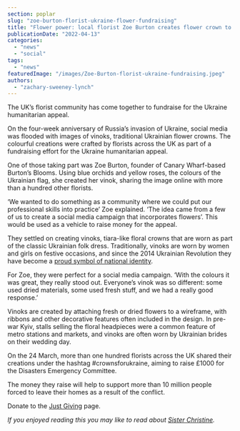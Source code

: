 ```yaml
---
section: poplar
slug: "zoe-burton-florist-ukraine-flower-fundraising"
title: "Flower power: local florist Zoe Burton creates flower crown to raise money for Ukraine"
publicationDate: "2022-04-13"
categories: 
  - "news"
  - "social"
tags: 
  - "news"
featuredImage: "/images/Zoe-Burton-florist-ukraine-fundraising.jpeg"
authors: 
  - "zachary-sweeney-lynch"
---
```


The UK’s florist community has come together to fundraise for the Ukraine humanitarian appeal.

On the four-week anniversary of Russia’s invasion of Ukraine, social media was flooded with images of vinoks, traditional Ukrainian flower crowns. The colourful creations were crafted by florists across the UK as part of a fundraising effort for the Ukraine humanitarian appeal.

One of those taking part was Zoe Burton, founder of Canary Wharf-based Burton’s Blooms. Using blue orchids and yellow roses, the colours of the Ukrainian flag, she created her vinok, sharing the image online with more than a hundred other florists.

‘We wanted to do something as a community where we could put our professional skills into practice’ Zoe explained. ‘The idea came from a few of us to create a social media campaign that incorporates flowers’. This would be used as a vehicle to raise money for the appeal.

They settled on creating vinoks, tiara-like floral crowns that are worn as part of the classic Ukrainian folk dress. Traditionally, vinoks are worn by women and girls on festive occasions, and since the 2014 Ukrainian Revolution they have become a [proud symbol of national identity](https://www.vogue.com/article/ukraine-flower-crown-vinok-trend).

For Zoe, they were perfect for a social media campaign. ‘With the colours it was great, they really stood out. Everyone’s vinok was so different: some used dried materials, some used fresh stuff, and we had a really good response.’

Vinoks are created by attaching fresh or dried flowers to a wireframe, with ribbons and other decorative features often included in the design. In pre-war Kyiv, stalls selling the floral headpieces were a common feature of metro stations and markets, and vinoks are often worn by Ukrainian brides on their wedding day.

On the 24 March, more than one hundred florists across the UK shared their creations under the hashtag #crownsforukraine, aiming to raise £1000 for the Disasters Emergency Committee.

The money they raise will help to support more than 10 million people forced to leave their homes as a result of the conflict.

Donate to the [Just Giving](https://www.justgiving.com/fundraising/Viv-Bradford) page.

_If you enjoyed reading this you may like to read about [Sister Christine](https://poplarlondon.co.uk/sister-christine-frost-walking-500-miles-for-new-minibus/)._
